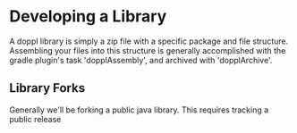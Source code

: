 # Developing a Library

A doppl library is simply a zip file with a specific package and file structure. Assembling your files into this structure is generally accomplished with the gradle plugin's task 'dopplAssembly', and archived with 'dopplArchive'.

## Library Forks

Generally we'll be forking a public java library. This requires tracking a public release
